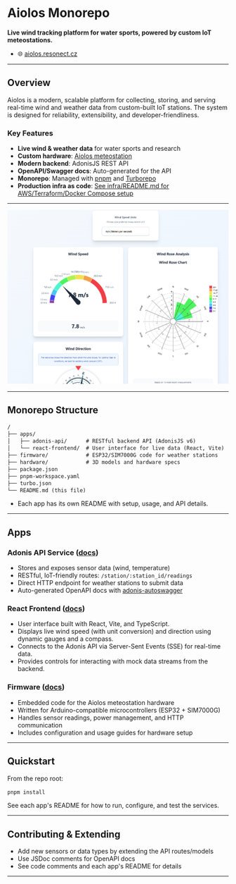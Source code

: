 # Aiolos Monorepo

**Live wind tracking platform for water sports, powered by custom IoT meteostations.**

- 🌐 [aiolos.resonect.cz](https://aiolos.resonect.cz/)

---

## Overview

Aiolos is a modern, scalable platform for collecting, storing, and serving real-time wind and weather data from custom-built IoT stations. The system is designed for reliability, extensibility, and developer-friendliness.

### Key Features
- **Live wind & weather data** for water sports and research
- **Custom hardware**: [Aiolos meteostation](https://github.com/Resonect-Technology/Aiolos-HW)
- **Modern backend**: AdonisJS REST API
- **OpenAPI/Swagger docs**: Auto-generated for the API
- **Monorepo**: Managed with [pnpm](https://pnpm.io/) and [Turborepo](https://turbo.build/)
- **Production infra as code**: [See infra/README.md for AWS/Terraform/Docker Compose setup](infra/README.md)

---

![Aiolos Dashboard Screenshot](docs/screenshot-dashboard.png)

---

## Monorepo Structure

```
/
├── apps/
│   ├── adonis-api/      # RESTful backend API (AdonisJS v6)
│   └── react-frontend/  # User interface for live data (React, Vite)
├── firmware/            # ESP32/SIM7000G code for weather stations
├── hardware/            # 3D models and hardware specs
├── package.json
├── pnpm-workspace.yaml
├── turbo.json
└── README.md (this file)
```

- Each app has its own README with setup, usage, and API details.

---

## Apps

### Adonis API Service ([docs](apps/adonis-api/README.md))
- Stores and exposes sensor data (wind, temperature)
- RESTful, IoT-friendly routes: `/station/:station_id/readings`
- Direct HTTP endpoint for weather stations to submit data
- Auto-generated OpenAPI docs with [adonis-autoswagger](https://github.com/ad-on-is/adonis-autoswagger)

### React Frontend ([docs](apps/react-frontend/README.md))
- User interface built with React, Vite, and TypeScript.
- Displays live wind speed (with unit conversion) and direction using dynamic gauges and a compass.
- Connects to the Adonis API via Server-Sent Events (SSE) for real-time data.
- Provides controls for interacting with mock data streams from the backend.

### Firmware ([docs](firmware/README.md))
- Embedded code for the Aiolos meteostation hardware
- Written for Arduino-compatible microcontrollers (ESP32 + SIM7000G)
- Handles sensor readings, power management, and HTTP communication
- Includes configuration and usage guides for hardware setup

---

## Quickstart

From the repo root:
```sh
pnpm install
```

See each app's README for how to run, configure, and test the services.

---

## Contributing & Extending
- Add new sensors or data types by extending the API routes/models
- Use JSDoc comments for OpenAPI docs
- See code comments and each app's README for details

---